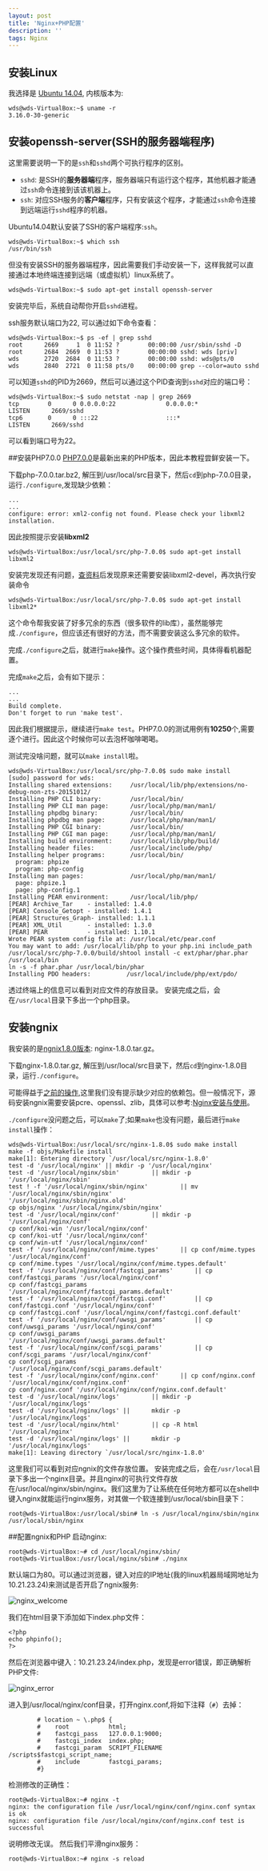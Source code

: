 ```yaml
---
layout: post
title: 'Nginx+PHP配置'
description: ''
tags: Nginx 
---
```




## 安装Linux

我选择是 [Ubuntu 14.04](http://ubuntu-china.cn/download),  内核版本为:

```
wds@wds-VirtualBox:~$ uname -r
3.16.0-30-generic
```
## 安装openssh-server(SSH的服务器端程序)

这里需要说明一下的是`ssh`和`sshd`两个可执行程序的区别。

* `sshd`: 是SSH的**服务器端**程序，服务器端只有运行这个程序，其他机器才能通过`ssh`命令连接到该该机器上。
* `ssh`: 对应SSH服务的**客户端**程序，只有安装这个程序，才能通过`ssh`命令连接到远端运行`sshd`程序的机器。

Ubuntu14.04默认安装了SSH的客户端程序:`ssh`。

```
wds@wds-VirtualBox:~$ which ssh
/usr/bin/ssh
```
但没有安装SSH的服务器端程序，因此需要我们手动安装一下，这样我就可以直接通过本地终端连接到远端（或虚拟机）linux系统了。

```
wds@wds-VirtualBox:~$ sudo apt-get install openssh-server
```

安装完毕后，系统自动帮你开启`sshd`进程。

ssh服务默认端口为22, 可以通过如下命令查看：

```
wds@wds-VirtualBox:~$ ps -ef | grep sshd
root      2669     1  0 11:52 ?        00:00:00 /usr/sbin/sshd -D
root      2684  2669  0 11:53 ?        00:00:00 sshd: wds [priv]
wds       2720  2684  0 11:53 ?        00:00:00 sshd: wds@pts/0
wds       2840  2721  0 11:58 pts/0    00:00:00 grep --color=auto sshd
```
可以知道`sshd`的PID为2669，然后可以通过这个PID查询到`sshd`对应的端口号：

```
wds@wds-VirtualBox:~$ sudo netstat -nap | grep 2669
tcp        0      0 0.0.0.0:22              0.0.0.0:*               LISTEN      2669/sshd
tcp6       0      0 :::22                   :::*                    LISTEN      2669/sshd
```
可以看到端口号为22。


##安装PHP7.0.0
[PHP7.0.0](http://php.net/get/php-7.0.0.tar.bz2/from/a/mirror)是最新出来的PHP版本，因此本教程尝鲜安装一下。

下载php-7.0.0.tar.bz2, 解压到/usr/local/src目录下，然后`cd`到php-7.0.0目录，运行`./configure`,发现缺少依赖：

```
...
...
configure: error: xml2-config not found. Please check your libxml2 installation.
```
因此按照提示安装**libxml2**

```
wds@wds-VirtualBox:/usr/local/src/php-7.0.0$ sudo apt-get install libxml2
```
安装完发现还有问题，[查资料](http://blog.csdn.net/haitun312366/article/details/38638335)后发现原来还需要安装libxml2-devel，再次执行安装命令


```
wds@wds-VirtualBox:/usr/local/src/php-7.0.0$ sudo apt-get install libxml2* 
```

这个命令帮我安装了好多冗余的东西（很多软件的lib库），虽然能够完成`./configure`，但应该还有很好的方法，而不需要安装这么多冗余的软件。


完成`./configure`之后，就进行`make`操作。这个操作费些时间，具体得看机器配置。

完成`make`之后，会有如下提示：

```
...
...
Build complete.
Don't forget to run 'make test'.
```
因此我们根据提示，继续进行`make test`。PHP7.0.0的测试用例有**10250**个,需要逐个进行。因此这个时候你可以去泡杯咖啡喝喝。

测试完没啥问题，就可以`make install`啦。

```
wds@wds-VirtualBox:/usr/local/src/php-7.0.0$ sudo make install
[sudo] password for wds:
Installing shared extensions:     /usr/local/lib/php/extensions/no-debug-non-zts-20151012/
Installing PHP CLI binary:        /usr/local/bin/
Installing PHP CLI man page:      /usr/local/php/man/man1/
Installing phpdbg binary:         /usr/local/bin/
Installing phpdbg man page:       /usr/local/php/man/man1/
Installing PHP CGI binary:        /usr/local/bin/
Installing PHP CGI man page:      /usr/local/php/man/man1/
Installing build environment:     /usr/local/lib/php/build/
Installing header files:          /usr/local/include/php/
Installing helper programs:       /usr/local/bin/
  program: phpize
  program: php-config
Installing man pages:             /usr/local/php/man/man1/
  page: phpize.1
  page: php-config.1
Installing PEAR environment:      /usr/local/lib/php/
[PEAR] Archive_Tar    - installed: 1.4.0
[PEAR] Console_Getopt - installed: 1.4.1
[PEAR] Structures_Graph- installed: 1.1.1
[PEAR] XML_Util       - installed: 1.3.0
[PEAR] PEAR           - installed: 1.10.1
Wrote PEAR system config file at: /usr/local/etc/pear.conf
You may want to add: /usr/local/lib/php to your php.ini include_path
/usr/local/src/php-7.0.0/build/shtool install -c ext/phar/phar.phar /usr/local/bin
ln -s -f phar.phar /usr/local/bin/phar
Installing PDO headers:          /usr/local/include/php/ext/pdo/
```
透过终端上的信息可以看到对应文件的存放目录。
安装完成之后，会在`/usr/local`目录下多出一个php目录。

## 安装ngnix
我安装的是[ngnix1.8.0版本](http://nginx.org/en/download.html): nginx-1.8.0.tar.gz。

下载nginx-1.8.0.tar.gz, 解压到/usr/local/src目录下，然后`cd`到nginx-1.8.0目录，运行`./configure`。

可能得益于[之前的操作](#libxml2*),这里我们没有提示缺少对应的依赖包。但一般情况下，源码安装ngnix需要安装pcre、openssl、zlib，具体可以参考:[Nginx安装与使用](http://www.cnblogs.com/skynet/p/4146083.html)。

`./configure`没问题之后，可以`make`了;如果`make`也没有问题，最后进行`make install`操作：

```
wds@wds-VirtualBox:/usr/local/src/nginx-1.8.0$ sudo make install
make -f objs/Makefile install
make[1]: Entering directory `/usr/local/src/nginx-1.8.0'
test -d '/usr/local/nginx' || mkdir -p '/usr/local/nginx'
test -d '/usr/local/nginx/sbin' 		|| mkdir -p '/usr/local/nginx/sbin'
test ! -f '/usr/local/nginx/sbin/nginx' 		|| mv '/usr/local/nginx/sbin/nginx' 			'/usr/local/nginx/sbin/nginx.old'
cp objs/nginx '/usr/local/nginx/sbin/nginx'
test -d '/usr/local/nginx/conf' 		|| mkdir -p '/usr/local/nginx/conf'
cp conf/koi-win '/usr/local/nginx/conf'
cp conf/koi-utf '/usr/local/nginx/conf'
cp conf/win-utf '/usr/local/nginx/conf'
test -f '/usr/local/nginx/conf/mime.types' 		|| cp conf/mime.types '/usr/local/nginx/conf'
cp conf/mime.types '/usr/local/nginx/conf/mime.types.default'
test -f '/usr/local/nginx/conf/fastcgi_params' 		|| cp conf/fastcgi_params '/usr/local/nginx/conf'
cp conf/fastcgi_params 		'/usr/local/nginx/conf/fastcgi_params.default'
test -f '/usr/local/nginx/conf/fastcgi.conf' 		|| cp conf/fastcgi.conf '/usr/local/nginx/conf'
cp conf/fastcgi.conf '/usr/local/nginx/conf/fastcgi.conf.default'
test -f '/usr/local/nginx/conf/uwsgi_params' 		|| cp conf/uwsgi_params '/usr/local/nginx/conf'
cp conf/uwsgi_params 		'/usr/local/nginx/conf/uwsgi_params.default'
test -f '/usr/local/nginx/conf/scgi_params' 		|| cp conf/scgi_params '/usr/local/nginx/conf'
cp conf/scgi_params 		'/usr/local/nginx/conf/scgi_params.default'
test -f '/usr/local/nginx/conf/nginx.conf' 		|| cp conf/nginx.conf '/usr/local/nginx/conf/nginx.conf'
cp conf/nginx.conf '/usr/local/nginx/conf/nginx.conf.default'
test -d '/usr/local/nginx/logs' 		|| mkdir -p '/usr/local/nginx/logs'
test -d '/usr/local/nginx/logs' || 		mkdir -p '/usr/local/nginx/logs'
test -d '/usr/local/nginx/html' 		|| cp -R html '/usr/local/nginx'
test -d '/usr/local/nginx/logs' || 		mkdir -p '/usr/local/nginx/logs'
make[1]: Leaving directory `/usr/local/src/nginx-1.8.0'
```
这里我们可以看到对应ngnix的文件存放位置。
安装完成之后，会在`/usr/local`目录下多出一个nginx目录。并且nginx的可执行文件存放在/usr/local/nginx/sbin/nginx。我们这里为了让系统在任何地方都可以在shell中键入nginx就能运行nginx服务，对其做一个软连接到/usr/local/sbin目录下：

```
root@wds-VirtualBox:/usr/local/sbin# ln -s /usr/local/nginx/sbin/nginx /usr/local/sbin/nginx
```

##配置ngnix和PHP
启动nginx:

```
root@wds-VirtualBox:~# cd /usr/local/nginx/sbin/
root@wds-VirtualBox:/usr/local/nginx/sbin# ./nginx
```
默认端口为80。可以通过浏览器，键入对应的IP地址(我的linux机器局域网地址为10.21.23.24)来测试是否开启了ngnix服务:

![nginx_welcome](http://dsweiblog.oss-cn-shanghai.aliyuncs.com/2015-12/nginx_welcome.png)

我们在html目录下添加如下index.php文件：

```
<?php
echo phpinfo();
?>
```
然后在浏览器中键入：10.21.23.24/index.php，发现是error错误，即正确解析PHP文件:

![nginx_error](http://dsweiblog.oss-cn-shanghai.aliyuncs.com/2015-12/nginx_error.png)

进入到/usr/local/nginx/conf目录，打开nginx.conf,将如下注释（`#`）去掉：

```
        # location ~ \.php$ {
        #    root           html;
        #    fastcgi_pass   127.0.0.1:9000;
        #    fastcgi_index  index.php;
        #    fastcgi_param  SCRIPT_FILENAME  /scripts$fastcgi_script_name;
        #    include        fastcgi_params;
        #}
```
检测修改的正确性：

```
root@wds-VirtualBox:~# nginx -t
nginx: the configuration file /usr/local/nginx/conf/nginx.conf syntax is ok
nginx: configuration file /usr/local/nginx/conf/nginx.conf test is successful
```
说明修改无误。
然后我们平滑nginx服务：

```
root@wds-VirtualBox:~# nginx -s reload
```

